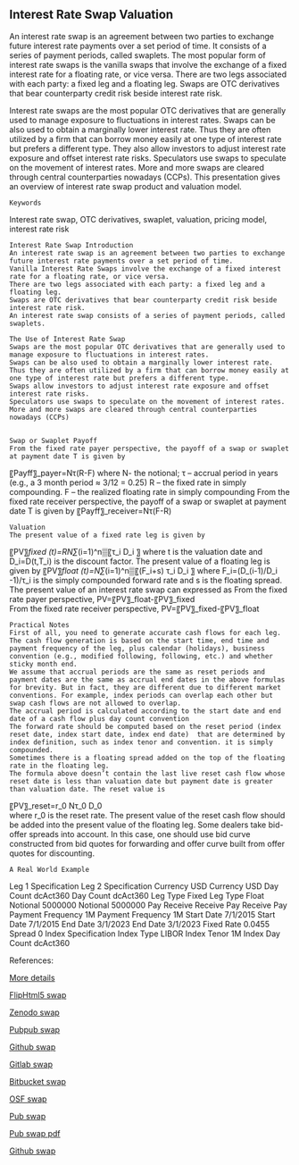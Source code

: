 ## Interest Rate Swap Valuation
   
An interest rate swap is an agreement between two parties to exchange future interest rate payments over a set period of time. It consists of a series of payment periods, called swaplets. The most popular form of interest rate swaps is the vanilla swaps that involve the exchange of a fixed interest rate for a floating rate, or vice versa. There are two legs associated with each party: a fixed leg and a floating leg. Swaps are OTC derivatives that bear counterparty credit risk beside interest rate risk. 

Interest rate swaps are the most popular OTC derivatives that are generally used to manage exposure to fluctuations in interest rates. Swaps can be also used to obtain a marginally lower interest rate. Thus they are often utilized by a firm that can borrow money easily at one type of interest rate but prefers a different type. They also allow investors to adjust interest rate exposure and offset interest rate risks. Speculators use swaps to speculate on the movement of interest rates. More and more swaps are cleared through central counterparties nowadays (CCPs). This presentation gives an overview of interest rate swap product and valuation model. 

	Keywords
Interest rate swap, OTC derivatives, swaplet, valuation, pricing model, interest rate risk

	Interest Rate Swap Introduction
	An interest rate swap is an agreement between two parties to exchange future interest rate payments over a set period of time.
	Vanilla Interest Rate Swaps involve the exchange of a fixed interest rate for a floating rate, or vice versa.
	There are two legs associated with each party: a fixed leg and a floating leg.
	Swaps are OTC derivatives that bear counterparty credit risk beside interest rate risk.
	An interest rate swap consists of a series of payment periods, called swaplets.

	The Use of Interest Rate Swap 
	Swaps are the most popular OTC derivatives that are generally used to manage exposure to fluctuations in interest rates.
	Swaps can be also used to obtain a marginally lower interest rate. Thus they are often utilized by a firm that can borrow money easily at one type of interest rate but prefers a different type.
	Swaps allow investors to adjust interest rate exposure and offset interest rate risks.
	Speculators use swaps to speculate on the movement of interest rates.
	More and more swaps are cleared through central counterparties nowadays (CCPs)


	Swap or Swaplet Payoff
	From the fixed rate payer perspective, the payoff of a swap or swaplet at payment date T is given by
〖Payff〗_payer=Nτ(R-F)
where 
N- the notional;
 τ – accrual period in years (e.g., a 3 month period ≈ 3/12 = 0.25)
R – the fixed rate in simply compounding.
F – the realized floating rate in simply compounding
	From the fixed rate receiver perspective, the payoff of a swap or swaplet at payment date T is given by
〖Payff〗_receiver=Nτ(F-R)

	Valuation
	The present value of a fixed rate leg is given by

〖PV〗_fixed (t)=RN∑_(i=1)^n▒〖τ_i D_i 〗
where t is the valuation date and D_i=D(t,T_i) is the discount factor.
	The present value of a floating leg is given by
〖PV〗_float (t)=N∑_(i=1)^n▒〖(F_i+s) τ_i D_i 〗
where F_i=(D_(i-1)/D_i -1)/τ_i is the simply compounded forward rate and s is the floating spread.
	The present value of an interest rate swap can expressed as
	From the fixed rate payer perspective, PV=〖PV〗_float-〖PV〗_fixed		
	From the fixed rate receiver perspective, PV=〖PV〗_fixed-〖PV〗_float

	Practical Notes
	First of all, you need to generate accurate cash flows for each leg. The cash flow generation is based on the start time, end time and payment frequency of the leg, plus calendar (holidays), business convention (e.g., modified following, following, etc.) and whether sticky month end.
	We assume that accrual periods are the same as reset periods and payment dates are the same as accrual end dates in the above formulas for brevity. But in fact, they are different due to different market conventions. For example, index periods can overlap each other but swap cash flows are not allowed to overlap.
	The accrual period is calculated according to the start date and end date of a cash flow plus day count convention 
	The forward rate should be computed based on the reset period (index reset date, index start date, index end date)  that are determined by index definition, such as index tenor and convention. it is simply compounded.
	Sometimes there is a floating spread added on the top of the floating rate in the floating leg.
	The formula above doesn’t contain the last live reset cash flow whose reset date is less than valuation date but payment date is greater than valuation date. The reset value is
〖PV〗_reset=r_0 Nτ_0 D_0  
where r_0 is the reset rate. 
	The present value of the reset cash flow should be added into the present value of the floating leg.
	Some dealers take bid-offer spreads into account. In this case, one should use bid curve constructed from bid quotes for forwarding and offer curve built from offer quotes for discounting.

	A Real World Example
Leg 1 Specification	Leg 2 Specification
Currency	USD	Currency	USD
Day Count	dcAct360	Day Count	dcAct360
Leg Type	Fixed	Leg Type	Float
Notional	5000000	Notional	5000000
Pay Receive	Receive	Pay Receive	Pay
Payment Frequency	1M	Payment Frequency	1M
Start Date	7/1/2015	Start Date	7/1/2015
End Date	3/1/2023	End Date	3/1/2023
Fixed Rate	0.0455	Spread	0
		Index Specification
		Index Type	LIBOR
		Index Tenor	1M
		Index Day Count	dcAct360


References:

		
[More details](./IrSwap-36.pdf)
   
[FlipHtml5 swap](https://fliphtml5.com/download/download-pdf-file.php?str=x0DZh9GTud3bENXamcjN4gzM5ITPkl0av9mY)
   
[Zenodo swap](https://zenodo.org/record/4038207/files/IrSwap-36.pdf)
   
[Pubpub swap](https://interestrate.pubpub.org/pub/qigecbra/download/pdf)
   
[Github swap](https://github.com/alanwhite1203/irSwap/raw/main/IrSwap-36.pdf)
   
[Gitlab swap](https://gitlab.com/cmrm11/irswap/-/raw/master/IrSwap-36.pdf)
   
[Bitbucket swap](https://bitbucket.org/cmrm11/irswap/downloads/IrSwap-36.pdf)
   
[OSF swap](https://osf.io/kx5q2/download)

[Pub swap](https://interestrate.pubpub.org/pub/qigecbra/release/1)

[Pub swap pdf](https://assets.pubpub.org/zs1bo158/41597601583681.pdf)

[Github swap](https://github.com/alanwhite1203/irSwap/raw/main/IrSwap-36.pdf)

   